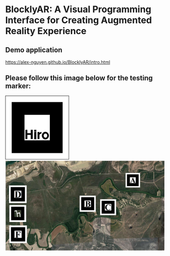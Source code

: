 # BlocklyAR: A Visual Programming Interface for Creating Augmented Reality Experience

## Demo application
https://alex-nguyen.github.io/BlocklyAR/intro.html

## Please follow this image below for the testing marker: 
<img src="hiro.png" width="200" height="200">

<img src="MarkerMap.png" width="500">

